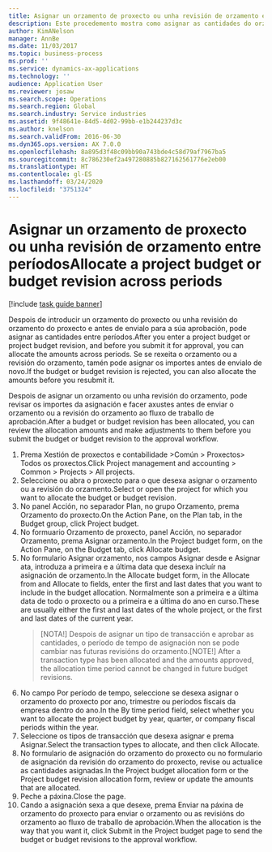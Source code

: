 ```yaml
---
title: Asignar un orzamento de proxecto ou unha revisión de orzamento entre períodos
description: Este procedemento mostra como asignar as cantidades do orzamento do proxecto entre períodos.
author: KimANelson
manager: AnnBe
ms.date: 11/03/2017
ms.topic: business-process
ms.prod: ''
ms.service: dynamics-ax-applications
ms.technology: ''
audience: Application User
ms.reviewer: josaw
ms.search.scope: Operations
ms.search.region: Global
ms.search.industry: Service industries
ms.assetid: 9f48641e-84d5-4d02-99bb-e1b244237d3c
ms.author: knelson
ms.search.validFrom: 2016-06-30
ms.dyn365.ops.version: AX 7.0.0
ms.openlocfilehash: 8a895d3f48c09bb90a743bde4c58d79af7967ba5
ms.sourcegitcommit: 8c786230ef2a497280885b827162561776e2eb00
ms.translationtype: HT
ms.contentlocale: gl-ES
ms.lasthandoff: 03/24/2020
ms.locfileid: "3751324"
---
```

# <a name="allocate-a-project-budget-or-budget-revision-across-periods"></a><span data-ttu-id="1b7a4-103">Asignar un orzamento de proxecto ou unha revisión de orzamento entre períodos</span><span class="sxs-lookup"><span data-stu-id="1b7a4-103">Allocate a project budget or budget revision across periods</span></span>

[!include [task guide banner](../../includes/task-guide-banner.md)]

<span data-ttu-id="1b7a4-104">Despois de introducir un orzamento do proxecto ou unha revisión do orzamento do proxecto e antes de envialo para a súa aprobación, pode asignar as cantidades entre períodos.</span><span class="sxs-lookup"><span data-stu-id="1b7a4-104">After you enter a project budget or project budget revision, and before you submit it for approval, you can allocate the amounts across periods.</span></span> <span data-ttu-id="1b7a4-105">Se se rexeita o orzamento ou a revisión do orzamento, tamén pode asignar os importes antes de envialo de novo.</span><span class="sxs-lookup"><span data-stu-id="1b7a4-105">If the budget or budget revision is rejected, you can also allocate the amounts before you resubmit it.</span></span> 

<span data-ttu-id="1b7a4-106">Despois de asignar un orzamento ou unha revisión do orzamento, pode revisar os importes da asignación e facer axustes antes de enviar o orzamento ou a revisión do orzamento ao fluxo de traballo de aprobación.</span><span class="sxs-lookup"><span data-stu-id="1b7a4-106">After a budget or budget revision has been allocated, you can review the allocation amounts and make adjustments to them before you submit the budget or budget revision to the approval workflow.</span></span> 

1. <span data-ttu-id="1b7a4-107">Prema Xestión de proxectos e contabilidade >Común > Proxectos> Todos os proxectos.</span><span class="sxs-lookup"><span data-stu-id="1b7a4-107">Click Project management and accounting > Common > Projects > All projects.</span></span> 
2. <span data-ttu-id="1b7a4-108">Seleccione ou abra o proxecto para o que desexa asignar o orzamento ou a revisión do orzamento.</span><span class="sxs-lookup"><span data-stu-id="1b7a4-108">Select or open the project for which you want to allocate the budget or budget revision.</span></span> 
3. <span data-ttu-id="1b7a4-109">No panel Acción, no separador Plan, no grupo Orzamento, prema Orzamento do proxecto.</span><span class="sxs-lookup"><span data-stu-id="1b7a4-109">On the Action Pane, on the Plan tab, in the Budget group, click Project budget.</span></span> 
4. <span data-ttu-id="1b7a4-110">No formuario Orzamento de proxecto, panel Acción, no separador Orzamento, prema Asignar orzamento.</span><span class="sxs-lookup"><span data-stu-id="1b7a4-110">In the Project budget form, on the Action Pane, on the Budget tab, click Allocate budget.</span></span> 
5. <span data-ttu-id="1b7a4-111">No formulario Asignar orzamento, nos campos Asignar desde e Asignar ata, introduza a primeira e a última data que desexa incluír na asignación de orzamento.</span><span class="sxs-lookup"><span data-stu-id="1b7a4-111">In the Allocate budget form, in the Allocate from and Allocate to fields, enter the first and last dates that you want to include in the budget allocation.</span></span> <span data-ttu-id="1b7a4-112">Normalmente son a primeira e a última data de todo o proxecto ou a primeira e a última do ano en curso.</span><span class="sxs-lookup"><span data-stu-id="1b7a4-112">These are usually either the first and last dates of the whole project, or the first and last dates of the current year.</span></span>  
   > <span data-ttu-id="1b7a4-113">[NOTA!] Despois de asignar un tipo de transacción e aprobar as cantidades, o período de tempo de asignación non se pode cambiar nas futuras revisións do orzamento.</span><span class="sxs-lookup"><span data-stu-id="1b7a4-113">[NOTE!] After a transaction type has been allocated and the amounts approved, the allocation time period cannot be changed in future budget revisions.</span></span> 
6. <span data-ttu-id="1b7a4-114">No campo Por período de tempo, seleccione se desexa asignar o orzamento do proxecto por ano, trimestre ou períodos fiscais da empresa dentro do ano.</span><span class="sxs-lookup"><span data-stu-id="1b7a4-114">In the By time period field, select whether you want to allocate the project budget by year, quarter, or company fiscal periods within the year.</span></span>
7. <span data-ttu-id="1b7a4-115">Seleccione os tipos de transacción que desexa asignar e prema Asignar.</span><span class="sxs-lookup"><span data-stu-id="1b7a4-115">Select the transaction types to allocate, and then click Allocate.</span></span> 
8. <span data-ttu-id="1b7a4-116">No formulario de asignación do orzamento do proxecto ou no formulario de asignación da revisión do orzamento do proxecto, revise ou actualice as cantidades asignadas.</span><span class="sxs-lookup"><span data-stu-id="1b7a4-116">In the Project budget allocation form or the Project budget revision allocation form, review or update the amounts that are allocated.</span></span> 
9. <span data-ttu-id="1b7a4-117">Peche a páxina.</span><span class="sxs-lookup"><span data-stu-id="1b7a4-117">Close the page.</span></span>
10. <span data-ttu-id="1b7a4-118">Cando a asignación sexa a que desexe, prema Enviar na páxina de orzamento do proxecto para enviar o orzamento ou as revisións do orzamento ao fluxo de traballo de aprobación.</span><span class="sxs-lookup"><span data-stu-id="1b7a4-118">When the allocation is the way that you want it, click Submit in the Project budget page to send the budget or budget revisions to the approval workflow.</span></span>  


